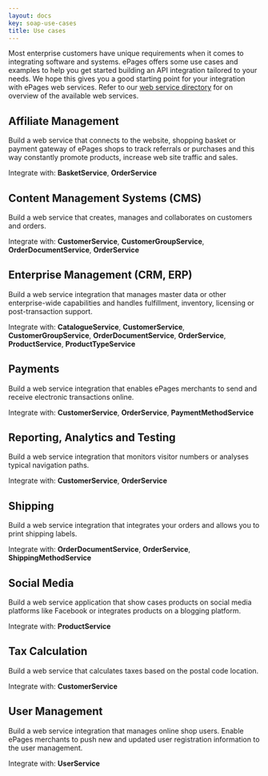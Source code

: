 ```yaml
---
layout: docs
key: soap-use-cases
title: Use cases
---
```


Most enterprise customers have unique requirements when it comes to integrating software and systems.
ePages offers some use cases and examples to help you get started building an API integration tailored to your needs.
We hope this gives you a good starting point for your integration with ePages web services.
Refer to our [web service directory](page:soap-directory) for on overview of the available web services.

## Affiliate Management

Build a web service that connects to the website, shopping basket or payment gateway of ePages shops to track referrals or purchases and this way constantly promote products, increase web site traffic and sales.

Integrate with: **BasketService**, **OrderService**

## Content Management Systems (CMS)

Build a web service that creates, manages and collaborates on customers and orders.

Integrate with: **CustomerService**, **CustomerGroupService**, **OrderDocumentService**, **OrderService**

## Enterprise Management (CRM, ERP)

Build a web service integration that manages master data or other enterprise-wide capabilities and handles fulfillment, inventory, licensing or post-transaction support.

Integrate with: **CatalogueService**, **CustomerService**, **CustomerGroupService**, **OrderDocumentService**, **OrderService**, **ProductService**, **ProductTypeService**

## Payments

Build a web service integration that enables ePages merchants to send and receive electronic transactions online.

Integrate with: **CustomerService**, **OrderService**, **PaymentMethodService**

## Reporting, Analytics and Testing

Build a web service integration that monitors visitor numbers or analyses typical navigation paths.

Integrate with: **CustomerService**, **OrderService**

## Shipping

Build a web service integration that integrates your orders and allows you to print shipping labels.

Integrate with: **OrderDocumentService**, **OrderService**, **ShippingMethodService**

## Social Media

Build a web service application that show cases products on social media platforms like Facebook or integrates products on a blogging platform.

Integrate with: **ProductService**

## Tax Calculation

Build a web service that calculates taxes based on the postal code location.

Integrate with: **CustomerService**

## User Management

Build a web service integration that manages online shop users.
Enable ePages merchants to push new and updated user registration information to the user management.

Integrate with: **UserService**
